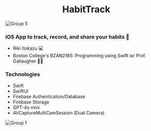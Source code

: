 <h1 align="center">HabitTrack</h1>

![Group 5](https://github.com/user-attachments/assets/040112ac-6dcc-4963-a48f-ae9e8098e2a3)

### iOS App to track, record, and share your habits 📸
- Riki Itokazu 💻
- Boston College's BZAN2165: Programming using Swift w/ Prof. Gallaugher 👨‍🏫

### Technologies
- Swift
- SwiftUI
- Firebase Authentication/Database
- Firebase Storage
- GPT-4o mini
- AVCaptureMultiCamSession (Dual Camera)


![Group 1](https://github.com/user-attachments/assets/a5fc971d-4c1c-40fe-869b-6f093db33ebc)
